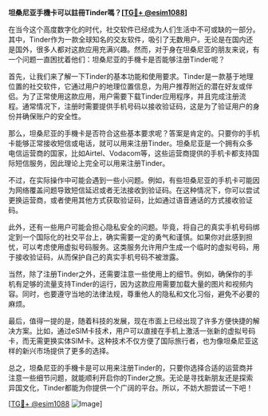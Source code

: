 **坦桑尼亚手機卡可以註冊Tinder嗎？[[TG💪+ @esim1088](https://t.me/s/esim1088)]**

在当今这个高度数字化的时代，社交软件已经成为人们生活中不可或缺的一部分。其中，Tinder作为一款全球知名的交友软件，吸引了无数用户。无论是在国内还是国外，很多人都对这款应用充满兴趣。然而，对于身在坦桑尼亚的朋友来说，有一个问题一直困扰着他们：坦桑尼亚的手機卡是否能够注册Tinder呢？

首先，让我们来了解一下Tinder的基本功能和使用要求。Tinder是一款基于地理位置的社交软件，它通过用户的地理位置信息，为用户推荐附近的潜在好友或伴侣。为了正常使用这款应用，用户需要下载Tinder应用程序，并且完成注册流程。通常情况下，注册时需要提供手机号码以接收验证码，这是为了验证用户的身份并确保账户的安全性。

那么，坦桑尼亚的手機卡是否符合这些基本要求呢？答案是肯定的。只要你的手机卡能够正常接收短信或电话，就可以用来注册Tinder。坦桑尼亚是一个拥有众多电信运营商的国家，比如Airtel、Vodacom等，这些运营商提供的手机卡都支持国际短信服务，因此理论上完全可以用来注册Tinder。

不过，在实际操作中可能会遇到一些小问题。例如，有些坦桑尼亚的手机卡可能因为网络覆盖问题导致短信延迟或者无法接收到验证码。在这种情况下，你可以尝试更换运营商，或者使用其他方式获取验证码，比如通过语音通话的方式接收验证码。

此外，还有一些用户可能会担心隐私安全的问题。毕竟，将自己的真实手机号码绑定到一个国际化的社交平台上，确实需要一定的勇气和谨慎。如果你对此感到担忧，可以考虑使用虚拟号码服务。这类服务允许用户生成一个临时的虚拟号码，用于接收验证码，从而保护自己的真实手机号码不被泄露。

当然，除了注册Tinder之外，还需要注意一些使用上的细节。例如，确保你的手机有足够的流量支持Tinder的运行，因为这款应用需要加载大量的图片和视频内容。同时，也要遵守当地的法律法规，尊重他人的隐私和文化习俗，避免不必要的麻烦。

最后，值得一提的是，随着科技的发展，现在市面上已经出现了许多方便快捷的解决方案。比如，通过eSIM卡技术，用户可以直接在手机上激活一张新的虚拟号码卡，而无需更换实体SIM卡。这种技术不仅方便了国际旅行者，也为像坦桑尼亚这样的新兴市场提供了更多的选择。

总之，坦桑尼亚的手機卡是可以用来注册Tinder的，只要你选择合适的运营商并注意一些细节问题，就能顺利开启你的Tinder之旅。无论是寻找新朋友还是探索异国文化，Tinder都能为你提供一个广阔的平台。所以，不妨大胆尝试一下吧！

[[TG💪+ @esim1088](https://t.me/s/esim1088) ![Image](https://i.postimg.cc/4NQfJmqS/Snipaste-2025-05-13-00-14-12.png)]
